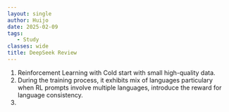 ```yaml
---
layout: single
author: Huijo
date: 2025-02-09
tags:
   - Study
classes: wide
title: DeepSeek Review
---
```


1. Reinforcement Learning with Cold start with small high-quality data.
2. During the training process, it exhibits mix of languages particulary when RL prompts involve multiple languages, introduce the reward for language consistency.
3. 